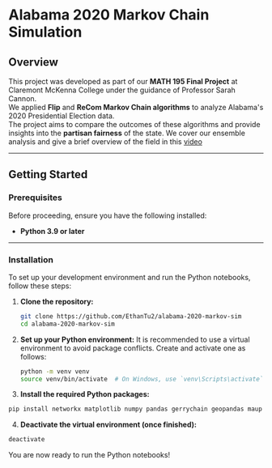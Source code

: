 # Alabama 2020 Markov Chain Simulation

## Overview

This project was developed as part of our **MATH 195 Final Project** at Claremont McKenna College under the guidance of Professor Sarah Cannon.  
We applied **Flip** and **ReCom Markov Chain algorithms** to analyze Alabama's 2020 Presidential Election data.  
The project aims to compare the outcomes of these algorithms and provide insights into the **partisan fairness** of the state.
We cover our ensemble analysis and give a brief overview of the field in this [video](https://youtu.be/3uuhrfjYmbw)

---

## Getting Started

### Prerequisites

Before proceeding, ensure you have the following installed:

- **Python 3.9 or later**

---

### Installation

To set up your development environment and run the Python notebooks, follow these steps:

1. **Clone the repository:**

   ```bash
   git clone https://github.com/EthanTu2/alabama-2020-markov-sim
   cd alabama-2020-markov-sim
   ```

2. **Set up your Python environment:**
   It is recommended to use a virtual environment to avoid package conflicts. Create and activate one as follows:

   ```bash
   python -m venv venv
   source venv/bin/activate  # On Windows, use `venv\Scripts\activate`
   ```

3.	**Install the required Python packages:**

   ```bash
   pip install networkx matplotlib numpy pandas gerrychain geopandas maup tqdm fiona shapely pyproj
   ```

4.	**Deactivate the virtual environment (once finished):**
   ```bash
   deactivate
   ```

You are now ready to run the Python notebooks!
